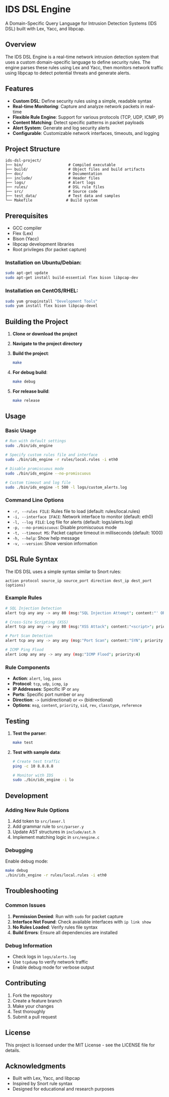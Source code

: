 # IDS DSL Engine

A Domain-Specific Query Language for Intrusion Detection Systems (IDS DSL) built with Lex, Yacc, and libpcap.

## Overview

The IDS DSL Engine is a real-time network intrusion detection system that uses a custom domain-specific language to define security rules. The engine parses these rules using Lex and Yacc, then monitors network traffic using libpcap to detect potential threats and generate alerts.

## Features

- **Custom DSL**: Define security rules using a simple, readable syntax
- **Real-time Monitoring**: Capture and analyze network packets in real-time
- **Flexible Rule Engine**: Support for various protocols (TCP, UDP, ICMP, IP)
- **Content Matching**: Detect specific patterns in packet payloads
- **Alert System**: Generate and log security alerts
- **Configurable**: Customizable network interfaces, timeouts, and logging

## Project Structure

```
ids-dsl-project/
├── bin/                    # Compiled executable
├── build/                  # Object files and build artifacts
├── doc/                    # Documentation
├── include/                # Header files
├── logs/                   # Alert logs
├── rules/                  # DSL rule files
├── src/                    # Source code
├── test_data/              # Test data and samples
└── Makefile               # Build system
```

## Prerequisites

- GCC compiler
- Flex (Lex)
- Bison (Yacc)
- libpcap development libraries
- Root privileges (for packet capture)

### Installation on Ubuntu/Debian:
```bash
sudo apt-get update
sudo apt-get install build-essential flex bison libpcap-dev
```

### Installation on CentOS/RHEL:
```bash
sudo yum groupinstall "Development Tools"
sudo yum install flex bison libpcap-devel
```

## Building the Project

1. **Clone or download the project**
2. **Navigate to the project directory**
3. **Build the project**:
   ```bash
   make
   ```

4. **For debug build**:
   ```bash
   make debug
   ```

5. **For release build**:
   ```bash
   make release
   ```

## Usage

### Basic Usage

```bash
# Run with default settings
sudo ./bin/ids_engine

# Specify custom rules file and interface
sudo ./bin/ids_engine -r rules/local.rules -i eth0

# Disable promiscuous mode
sudo ./bin/ids_engine --no-promiscuous

# Custom timeout and log file
sudo ./bin/ids_engine -t 500 -l logs/custom_alerts.log
```

### Command Line Options

- `-r, --rules FILE`: Rules file to load (default: rules/local.rules)
- `-i, --interface IFACE`: Network interface to monitor (default: eth0)
- `-l, --log FILE`: Log file for alerts (default: logs/alerts.log)
- `-p, --no-promiscuous`: Disable promiscuous mode
- `-t, --timeout MS`: Packet capture timeout in milliseconds (default: 1000)
- `-h, --help`: Show help message
- `-v, --version`: Show version information

## DSL Rule Syntax

The IDS DSL uses a simple syntax similar to Snort rules:

```
action protocol source_ip source_port direction dest_ip dest_port (options)
```

### Example Rules

```bash
# SQL Injection Detection
alert tcp any any -> any 80 (msg:"SQL Injection Attempt"; content:"' OR 1=1"; priority:1)

# Cross-Site Scripting (XSS)
alert tcp any any -> any 80 (msg:"XSS Attack"; content:"<script>"; priority:2)

# Port Scan Detection
alert tcp any any -> any any (msg:"Port Scan"; content:"SYN"; priority:3)

# ICMP Ping Flood
alert icmp any any -> any any (msg:"ICMP Flood"; priority:4)
```

### Rule Components

- **Action**: `alert`, `log`, `pass`
- **Protocol**: `tcp`, `udp`, `icmp`, `ip`
- **IP Addresses**: Specific IP or `any`
- **Ports**: Specific port number or `any`
- **Direction**: `->` (unidirectional) or `<>` (bidirectional)
- **Options**: `msg`, `content`, `priority`, `sid`, `rev`, `classtype`, `reference`

## Testing

1. **Test the parser**:
   ```bash
   make test
   ```

2. **Test with sample data**:
   ```bash
   # Create test traffic
   ping -c 10 8.8.8.8
   
   # Monitor with IDS
   sudo ./bin/ids_engine -i lo
   ```

## Development

### Adding New Rule Options

1. Add token to `src/lexer.l`
2. Add grammar rule to `src/parser.y`
3. Update AST structures in `include/ast.h`
4. Implement matching logic in `src/engine.c`

### Debugging

Enable debug mode:
```bash
make debug
./bin/ids_engine -r rules/local.rules -i eth0
```

## Troubleshooting

### Common Issues

1. **Permission Denied**: Run with `sudo` for packet capture
2. **Interface Not Found**: Check available interfaces with `ip link show`
3. **No Rules Loaded**: Verify rules file syntax
4. **Build Errors**: Ensure all dependencies are installed

### Debug Information

- Check logs in `logs/alerts.log`
- Use `tcpdump` to verify network traffic
- Enable debug mode for verbose output

## Contributing

1. Fork the repository
2. Create a feature branch
3. Make your changes
4. Test thoroughly
5. Submit a pull request

## License

This project is licensed under the MIT License - see the LICENSE file for details.

## Acknowledgments

- Built with Lex, Yacc, and libpcap
- Inspired by Snort rule syntax
- Designed for educational and research purposes


